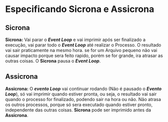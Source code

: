 # Especificando Sicrona e Assicrona

## Sicrona

**Sicrona:** Vai parar o **_Event Loop_** e vai imprimir após ser finalizado a execução, vai parar todo o **_Event Loop_** até realizar o Processo.
O resultado vai sair praticamente na mesmo hora. se for um Arquivo pequeno não vai causar impacto porque sera feito rapido, porém se for grande, ira atrasar as outras coisas. O **Sicrona** pausa o **_Event Loop_**.

## Assicrona

**Assicrona:** O **_evento Loop_** vai continuar rodando (Não é pausado o **_Evento Loop_**), só vai imprimir quando estiver pronta, ou seja, o resultado vai sair quando o processo for finalizado, podendo sair na hora ou não. Não atrasa os outros processos, porque só sera executado quando estiver pronto, independente das outras coisas. **Sicrona** pode ser imprimido antes da **Assicrona**.